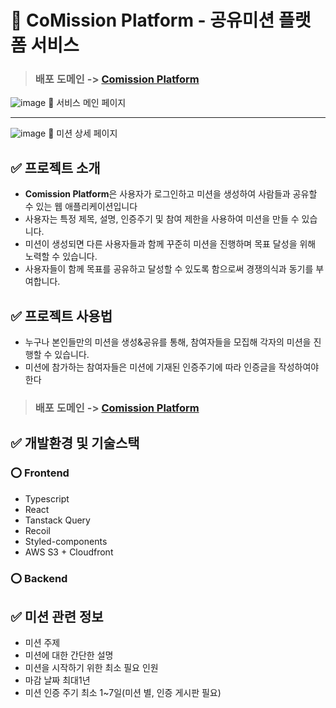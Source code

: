 # 📝 CoMission Platform - 공유미션 플랫폼 서비스
> ### 배포 도메인 -> [Comission Platform](https://d2xutshawqtjv.cloudfront.net) 
![image](https://github.com/chany0ng/progress-tracker/assets/91418544/372df2a6-61ac-47e7-8c3c-465d441c7d70)
🔺 서비스 메인 페이지


---


![image](https://github.com/chany0ng/progress-tracker/assets/91418544/88a990c2-48be-4e29-9afe-75a30ff7e253)
🔺 미션 상세 페이지



## ✅ 프로젝트 소개
- **Comission Platform**은 사용자가 로그인하고 미션을 생성하여 사람들과 공유할 수 있는 웹 애플리케이션입니다
- 사용자는 특정 제목, 설명, 인증주기 및 참여 제한을 사용하여 미션을 만들 수 있습니다.
- 미션이 생성되면 다른 사용자들과 함께 꾸준히 미션을 진행하며 목표 달성을 위해 노력할 수 있습니다.
- 사용자들이 함께 목표를 공유하고 달성할 수 있도록 함으로써 경쟁의식과 동기를 부여합니다.


## ✅ 프로젝트 사용법
- 누구나 본인들만의 미션을 생성&공유를 통해, 참여자들을 모집해 각자의 미션을 진행할 수 있습니다.
- 미션에 참가하는 참여자들은 미션에 기재된 인증주기에 따라 인증글을 작성하여야 한다
> ### 배포 도메인 -> [Comission Platform](https://d2xutshawqtjv.cloudfront.net) 


## ✅ 개발환경 및 기술스택

### ⭕ Frontend
- Typescript
- React
- Tanstack Query
- Recoil
- Styled-components
- AWS S3 + Cloudfront

### ⭕ Backend


## ✅ 미션 관련 정보
- 미션 주제
- 미션에 대한 간단한 설명
- 미션을 시작하기 위한 최소 필요 인원
- 마감 날짜 최대1년
- 미션 인증 주기 최소 1~7일(미션 별, 인증 게시판 필요)
